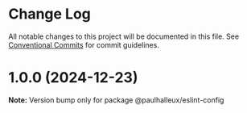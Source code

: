 # Change Log

All notable changes to this project will be documented in this file.
See [Conventional Commits](https://conventionalcommits.org) for commit guidelines.

# 1.0.0 (2024-12-23)

**Note:** Version bump only for package @paulhalleux/eslint-config

